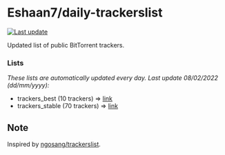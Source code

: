
# Eshaan7/daily-trackerslist 

[![Last update](https://img.shields.io/badge/Last%20update-08/02/2022-blue.svg)](#)

Updated list of public BitTorrent trackers.

### Lists
*These lists are automatically updated every day. Last update 08/02/2022 (_dd/mm/yyyy_):*

* trackers_best (10 trackers) => [link](https://raw.githubusercontent.com/eshaan7/daily-trackerslist/master/trackers_best.txt)
* trackers_stable (70 trackers) => [link](https://raw.githubusercontent.com/eshaan7/daily-trackerslist/master/trackers_stable.txt)

## Note

Inspired by [ngosang/trackerslist](https://github.com/ngosang/trackerslist).
